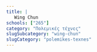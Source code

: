 ```yaml
---
title: |
   Wing Chun
schools: ["265"]
category: "Πολεμικές τέχνες"
slugSubcategory: "wing-chun"
slugCategory: "polemikes-texnes"
---
```


